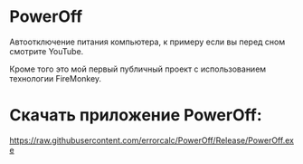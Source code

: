 # PowerOff
Автоотключение питания компьютера, к примеру если вы перед сном смотрите YouTube.

Кроме того это мой первый публичный проект с использованием технологии FireMonkey.

# Скачать приложение PowerOff:
https://raw.githubusercontent.com/errorcalc/PowerOff/Release/PowerOff.exe
